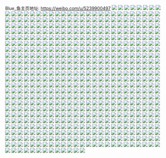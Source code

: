 Blue_鱼主页地址: https://weibo.com/u/5239900497 
![](https://wx4.sinaimg.cn/mw2000/005IC5u9gy1h94mdtpikbj31lt37k4qr.jpg) 
![](https://wx4.sinaimg.cn/mw2000/005IC5u9gy1h94madls8xj31kw1kwhdt.jpg) 
![](https://wx4.sinaimg.cn/mw2000/005IC5u9gy1h94maftm1ej31fo1wwnpd.jpg) 
![](https://wx4.sinaimg.cn/mw2000/005IC5u9gy1h94maill5oj31kw23vx6q.jpg) 
![](https://wx4.sinaimg.cn/mw2000/005IC5u9gy1h94make0vjj31s02dchdu.jpg) 
![](https://wx4.sinaimg.cn/mw2000/005IC5u9gy1h92k6ypsjgj32c02c0hdt.jpg) 
![](https://wx4.sinaimg.cn/mw2000/005IC5u9gy1h92k6zzcwcj32c02c0hdt.jpg) 
![](https://wx4.sinaimg.cn/mw2000/005IC5u9gy1h92k6xm1kaj323x23xe82.jpg) 
![](https://wx4.sinaimg.cn/mw2000/005IC5u9gy1h92k7364o0j31zg2nau0z.jpg) 
![](https://wx4.sinaimg.cn/mw2000/005IC5u9gy1h8wuadlztaj30wi0jjgq3.jpg) 
![](https://wx4.sinaimg.cn/mw2000/005IC5u9gy1h8wuacmmx5j30wi1va47n.jpg) 
![](https://wx4.sinaimg.cn/mw2000/005IC5u9gy1h8wuc9jkd1j31sc1sce81.jpg) 
![](https://wx4.sinaimg.cn/mw2000/005IC5u9gy1h8og529btjj32dr36c4qt.jpg) 
![](https://wx4.sinaimg.cn/mw2000/005IC5u9gy1h8o3lfuyiwj32dr36cx6s.jpg) 
![](https://wx4.sinaimg.cn/mw2000/005IC5u9gy1h8o3lvnjegj32dr36c7wk.jpg) 
![](https://wx4.sinaimg.cn/mw2000/005IC5u9gy1h8o3mbnfn9j32dr36c4qt.jpg) 
![](https://wx4.sinaimg.cn/mw2000/005IC5u9gy1h8o3mkldoij32c0340npe.jpg) 
![](https://wx4.sinaimg.cn/mw2000/005IC5u9gy1h8o3aotyrrj326p1n0dln.jpg) 
![](https://wx4.sinaimg.cn/mw2000/005IC5u9gy1h8o3mp5st1j324d1lax6p.jpg) 
![](https://wx4.sinaimg.cn/mw2000/005IC5u9gy1h8o3n5uitfj32dr36cx6s.jpg) 
![](https://wx4.sinaimg.cn/mw2000/005IC5u9gy1h8o3nkroc7j32dr36ce85.jpg) 
![](https://wx4.sinaimg.cn/mw2000/005IC5u9gy1h8o3l1y08aj32dr36ce86.jpg) 
![](https://wx4.sinaimg.cn/mw2000/005IC5u9gy1h8ilajjwngj32c02c07wj.jpg) 
![](https://wx4.sinaimg.cn/mw2000/005IC5u9gy1h8ilanlnlaj32c0340hdw.jpg) 
![](https://wx4.sinaimg.cn/mw2000/005IC5u9gy1h8ilao5mo2j30wi0w77bg.jpg) 
![](https://wx4.sinaimg.cn/mw2000/005IC5u9gy1h865ebgyloj32c02c0qv5.jpg) 
![](https://wx4.sinaimg.cn/mw2000/005IC5u9gy1h865e7h72ij31fc1wjx6p.jpg) 
![](https://wx4.sinaimg.cn/mw2000/005IC5u9gy1h865eeaqxgj32c02c01kz.jpg) 
![](https://wx4.sinaimg.cn/mw2000/005IC5u9gy1h865emn1szj32c02c0qv7.jpg) 
![](https://wx4.sinaimg.cn/mw2000/005IC5u9gy1h83zttlg19j30zk1bfwjp.jpg) 
![](https://wx4.sinaimg.cn/mw2000/005IC5u9gy1h807dleus0j31kw2dcqu9.jpg) 
![](https://wx4.sinaimg.cn/mw2000/005IC5u9gy1h7z3m0alyij32c02c0hdu.jpg) 
![](https://wx4.sinaimg.cn/mw2000/005IC5u9gy1h7z3mir6fej31sc1sckjm.jpg) 
![](https://wx4.sinaimg.cn/mw2000/005IC5u9gy1h7z3mf69krj31sc1scnpe.jpg) 
![](https://wx4.sinaimg.cn/mw2000/005IC5u9gy1h7z3mbdqctj327p27pe84.jpg) 
![](https://wx4.sinaimg.cn/mw2000/005IC5u9gy1h7z3llh4itj32c02c0kjn.jpg) 
![](https://wx4.sinaimg.cn/mw2000/005IC5u9gy1h7z3mp9uuvj32c02c0x6p.jpg) 
![](https://wx4.sinaimg.cn/mw2000/005IC5u9gy1h7r40zh4utj31kw23v4qr.jpg) 
![](https://wx4.sinaimg.cn/mw2000/005IC5u9gy1h7r41b6md9j32c0340hdv.jpg) 
![](https://wx4.sinaimg.cn/mw2000/005IC5u9gy1h7r40u6fvxj31kw23v4qr.jpg) 
![](https://wx4.sinaimg.cn/mw2000/005IC5u9gy1h7r411s8m9j32c0340hdv.jpg) 
![](https://wx4.sinaimg.cn/mw2000/005IC5u9gy1h7r413fxzwj32c0340hdv.jpg) 
![](https://wx4.sinaimg.cn/mw2000/005IC5u9gy1h7r418aeyij32c0340b2b.jpg) 
![](https://wx4.sinaimg.cn/mw2000/005IC5u9gy1h7mki1a54vj31kw1kw7wh.jpg) 
![](https://wx4.sinaimg.cn/mw2000/005IC5u9gy1h7mki8w9fbj31e01e01di.jpg) 
![](https://wx4.sinaimg.cn/mw2000/005IC5u9gy1h7mki5zl7uj31kw1kw7wh.jpg) 
![](https://wx4.sinaimg.cn/mw2000/005IC5u9gy1h7l9s75qohj32o01s04qp.jpg) 
![](https://wx4.sinaimg.cn/mw2000/005IC5u9gy1h7l9s3l99nj31s02o0hdt.jpg) 
![](https://wx4.sinaimg.cn/mw2000/005IC5u9gy1h7l9s8jxanj316o1s07jk.jpg) 
![](https://wx4.sinaimg.cn/mw2000/005IC5u9gy1h7j04mfwgyj31qr1qr1ky.jpg) 
![](https://wx4.sinaimg.cn/mw2000/005IC5u9gy1h7f6ruph9yj335s23un1l.jpg) 
![](https://wx4.sinaimg.cn/mw2000/005IC5u9gy1h7f6rx97gcj324836c10l.jpg) 
![](https://wx4.sinaimg.cn/mw2000/005IC5u9gy1h7f6s0sffnj32q236ckjm.jpg) 
![](https://wx4.sinaimg.cn/mw2000/005IC5u9gy1h7egh2e74rj31kw1kwb29.jpg) 
![](https://wx4.sinaimg.cn/mw2000/005IC5u9gy1h78qfsacftj323u35se82.jpg) 
![](https://wx4.sinaimg.cn/mw2000/005IC5u9gy1h77cysvj33j32dr36ckjl.jpg) 
![](https://wx4.sinaimg.cn/mw2000/005IC5u9gy1h75x81003nj31kw1kwe81.jpg) 
![](https://wx4.sinaimg.cn/mw2000/005IC5u9gy1h755gcl1gij31gt36cb2a.jpg) 
![](https://wx4.sinaimg.cn/mw2000/005IC5u9gy1h74t88q96dj30vx0l60ux.jpg) 
![](https://wx4.sinaimg.cn/mw2000/005IC5u9gy1h74t43ngeuj31ux1ux4qr.jpg) 
![](https://wx4.sinaimg.cn/mw2000/005IC5u9gy1h72wkbq7rjj327a2xpgps.jpg) 
![](https://wx4.sinaimg.cn/mw2000/005IC5u9gy1h72wixj0f3j32c03407wi.jpg) 
![](https://wx4.sinaimg.cn/mw2000/005IC5u9gy1h72whe22z6j321v2qin0l.jpg) 
![](https://wx4.sinaimg.cn/mw2000/005IC5u9gy1h72wl39rbbj32dr36c4qr.jpg) 
![](https://wx4.sinaimg.cn/mw2000/005IC5u9gy1h72wjw4zgtj325g2vahdu.jpg) 
![](https://wx4.sinaimg.cn/mw2000/005IC5u9gy1h71sf9hqrij32t11vlb2a.jpg) 
![](https://wx4.sinaimg.cn/mw2000/005IC5u9gy1h71sfc8lj1j32t11vlb29.jpg) 
![](https://wx4.sinaimg.cn/mw2000/005IC5u9gy1h71sfish1oj31wx1a37wh.jpg) 
![](https://wx4.sinaimg.cn/mw2000/005IC5u9gy1h71sg8t5lhj32t11vlhdt.jpg) 
![](https://wx4.sinaimg.cn/mw2000/005IC5u9gy1h71sf1kc4uj31vl2szgtn.jpg) 
![](https://wx4.sinaimg.cn/mw2000/005IC5u9gy1h71sf2fxq4j32t11vl0v8.jpg) 
![](https://wx4.sinaimg.cn/mw2000/005IC5u9gy1h6xx5nlhwrj32c0340agj.jpg) 
![](https://wx4.sinaimg.cn/mw2000/005IC5u9gy1h6t25ndmw4j31kw2dcb29.jpg) 
![](https://wx4.sinaimg.cn/mw2000/005IC5u9gy1h6mmmaa06ij31gt36cb2a.jpg) 
![](https://wx4.sinaimg.cn/mw2000/005IC5u9gy1h6mmmuqgksj31gt36chdu.jpg) 
![](https://wx4.sinaimg.cn/mw2000/005IC5u9gy1h6mmni51tij32ts36catf.jpg) 
![](https://wx4.sinaimg.cn/mw2000/005IC5u9gy1h6ma88937bj323u35se84.jpg) 
![](https://wx4.sinaimg.cn/mw2000/005IC5u9gy1h6ma803rfnj335s23uqv7.jpg) 
![](https://wx4.sinaimg.cn/mw2000/005IC5u9gy1h6ma8w2m0pj337k4tcx6w.jpg) 
![](https://wx4.sinaimg.cn/mw2000/005IC5u9gy1h6ma7to5zej335s23uqv7.jpg) 
![](https://wx4.sinaimg.cn/mw2000/005IC5u9gy1h6ma8g02ohj323u35snpf.jpg) 
![](https://wx4.sinaimg.cn/mw2000/005IC5u9gy1h6ma8ck6u4j323u35sqlq.jpg) 
![](https://wx4.sinaimg.cn/mw2000/005IC5u9gy1h6ma8pcpnwj34tc37k4qx.jpg) 
![](https://wx4.sinaimg.cn/mw2000/005IC5u9gy1h6ma8jq6q9j324836ce84.jpg) 
![](https://wx4.sinaimg.cn/mw2000/005IC5u9gy1h6ma845lohj323u35sb2c.jpg) 
![](https://wx4.sinaimg.cn/mw2000/005IC5u9gy1h6m8g7b79qj3248248n6b.jpg) 
![](https://wx4.sinaimg.cn/mw2000/005IC5u9gy1h6k8z8u94bj30wi1y7421.jpg) 
![](https://wx4.sinaimg.cn/mw2000/005IC5u9gy1h6jszp8mf5j315o1qj1kx.jpg) 
![](https://wx4.sinaimg.cn/mw2000/005IC5u9gy1h6jszx9403j31kw2dcu0x.jpg) 
![](https://wx4.sinaimg.cn/mw2000/005IC5u9gy1h6jszv690jj31kw2dcqmx.jpg) 
![](https://wx4.sinaimg.cn/mw2000/005IC5u9gy1h6jt00j9gmj31fi259npd.jpg) 
![](https://wx4.sinaimg.cn/mw2000/005IC5u9gy1h6jt01rt3yj31sc1scnpd.jpg) 
![](https://wx4.sinaimg.cn/mw2000/005IC5u9gy1h6jse5yfavj30wh10mabv.jpg) 
![](https://wx4.sinaimg.cn/mw2000/005IC5u9gy1h6dgqjer80j30ts1ej4ck.jpg) 
![](https://wx4.sinaimg.cn/mw2000/005IC5u9gy1h6dgqlxkg9j30wi1aj15j.jpg) 
![](https://wx4.sinaimg.cn/mw2000/005IC5u9gy1h6b1jco029j30wi1ych0i.jpg) 
![](https://wx4.sinaimg.cn/mw2000/005IC5u9gy1h6b1dtcgabj32c02c0khv.jpg) 
![](https://wx4.sinaimg.cn/mw2000/005IC5u9gy1h6b1b3i00pj32c02c0x6q.jpg) 
![](https://wx4.sinaimg.cn/mw2000/005IC5u9gy1h6b1dkazluj31sc1schdt.jpg) 
![](https://wx4.sinaimg.cn/mw2000/005IC5u9gy1h6b1frmmcxj31sc1scqv5.jpg) 
![](https://wx4.sinaimg.cn/mw2000/005IC5u9gy1h6b1diw88lj31sc1sce81.jpg) 
![](https://wx4.sinaimg.cn/mw2000/005IC5u9gy1h63yrv4lr5j326v26v16u.jpg) 
![](https://wx4.sinaimg.cn/mw2000/005IC5u9gy1h63yrs89upj315o2p64qp.jpg) 
![](https://wx4.sinaimg.cn/mw2000/005IC5u9gy1h633zo7bnkj30wi1yce81.jpg) 
![](https://wx4.sinaimg.cn/mw2000/005IC5u9gy1h61y52gkjfj31kw1kw0x3.jpg) 
![](https://wx4.sinaimg.cn/mw2000/005IC5u9gy1h61y4qwluej315o2bc44o.jpg) 
![](https://wx4.sinaimg.cn/mw2000/005IC5u9gy1h61y50t8t3j32o02o07nf.jpg) 
![](https://wx4.sinaimg.cn/mw2000/005IC5u9gy1h61y4y9rc6j32dc1kwe82.jpg) 
![](https://wx4.sinaimg.cn/mw2000/005IC5u9gy1h61y4tv650j31kw2dcqv6.jpg) 
![](https://wx4.sinaimg.cn/mw2000/005IC5u9gy1h60ob4jb7yj316h1rq431.jpg) 
![](https://wx4.sinaimg.cn/mw2000/005IC5u9gy1h5ye5e2g5dj30wi1yc4cx.jpg) 
![](https://wx4.sinaimg.cn/mw2000/005IC5u9gy1h5ydyk3u01j30nf0nfjty.jpg) 
![](https://wx4.sinaimg.cn/mw2000/005IC5u9gy1h5xb6hj1hhj31sc2dsu0x.jpg) 
![](https://wx4.sinaimg.cn/mw2000/005IC5u9gy1h5xb6brbykj31sc2dsq9d.jpg) 
![](https://wx4.sinaimg.cn/mw2000/005IC5u9gy1h5xaynusedj320930d7wh.jpg) 
![](https://wx4.sinaimg.cn/mw2000/005IC5u9gy1h5xb166uevj322o340qv7.jpg) 
![](https://wx4.sinaimg.cn/mw2000/005IC5u9gy1h5uyvc6usaj336c3677h9.jpg) 
![](https://wx4.sinaimg.cn/mw2000/005IC5u9gy1h5uystzke5j30wi0qkahv.jpg) 
![](https://wx4.sinaimg.cn/mw2000/005IC5u9gy1h5tny0qzr0j30ml0mldp4.jpg) 
![](https://wx4.sinaimg.cn/mw2000/005IC5u9gy1h5mrw778tyj30wi1ycu0y.jpg) 
![](https://wx4.sinaimg.cn/mw2000/005IC5u9gy1h5mrw850aqj31hi1hiayd.jpg) 
![](https://wx4.sinaimg.cn/mw2000/005IC5u9gy1h5mrw93qbyj31s41s4tf1.jpg) 
![](https://wx4.sinaimg.cn/mw2000/005IC5u9gy1h5b94oshopj31q22arb2a.jpg) 
![](https://wx4.sinaimg.cn/mw2000/005IC5u9gy1h5b953cwpcj31sc2dsqv5.jpg) 
![](https://wx4.sinaimg.cn/mw2000/005IC5u9gy1h5b95g19onj31zg2nakjm.jpg) 
![](https://wx4.sinaimg.cn/mw2000/005IC5u9gy1h5b94u61mbj31rb2cf1ky.jpg) 
![](https://wx4.sinaimg.cn/mw2000/005IC5u9gy1h55342zhs2j31jo228kjm.jpg) 
![](https://wx4.sinaimg.cn/mw2000/005IC5u9gy1h55348mmc5j31k022oqv6.jpg) 
![](https://wx4.sinaimg.cn/mw2000/005IC5u9gy1h5534bbynkj31kc234e81.jpg) 
![](https://wx4.sinaimg.cn/mw2000/005IC5u9gy1h5534xfoxej31kw23ue81.jpg) 
![](https://wx4.sinaimg.cn/mw2000/005IC5u9gy1h5533ypkolj31571577n1.jpg) 
![](https://wx4.sinaimg.cn/mw2000/005IC5u9gy1h55351pxxyj32c02c01kx.jpg) 
![](https://wx4.sinaimg.cn/mw2000/005IC5u9gy1h5373oz61aj31kw2dd7wi.jpg) 
![](https://wx4.sinaimg.cn/mw2000/005IC5u9gy1h5373vptxej318z27z4qi.jpg) 
![](https://wx4.sinaimg.cn/mw2000/005IC5u9gy1h50vaslqoxj31lu0wigs8.jpg) 
![](https://wx4.sinaimg.cn/mw2000/005IC5u9gy1h50varpzwwj30xc1017cj.jpg) 
![](https://wx4.sinaimg.cn/mw2000/005IC5u9gy1h50vaoyju1j30uk1cwqek.jpg) 
![](https://wx4.sinaimg.cn/mw2000/005IC5u9gy1h50valve9fj30uk1cwqfs.jpg) 
![](https://wx4.sinaimg.cn/mw2000/005IC5u9gy1h50vagwv09j30uk1ng7j8.jpg) 
![](https://wx4.sinaimg.cn/mw2000/005IC5u9gy1h50vadxxvwj30uk17mk2d.jpg) 
![](https://wx4.sinaimg.cn/mw2000/005IC5u9gy1h4yc3ueoekj30wi0wix2g.jpg) 
![](https://wx4.sinaimg.cn/mw2000/005IC5u9gy1h4ycefxerpj32372371ky.jpg) 
![](https://wx4.sinaimg.cn/mw2000/005IC5u9gy1h4smyj5izgj30fi04yaaq.jpg) 
![](https://wx4.sinaimg.cn/mw2000/005IC5u9gy1h4rix2f3ooj323s2t1qv6.jpg) 
![](https://wx4.sinaimg.cn/mw2000/005IC5u9gy1h4pz4q7qvhj31sc1sc4qq.jpg) 
![](https://wx4.sinaimg.cn/mw2000/005IC5u9gy1h4pzbp843sj31sc1sc4qq.jpg) 
![](https://wx4.sinaimg.cn/mw2000/005IC5u9gy1h4pzbt4uzpj32c02c0u0y.jpg) 
![](https://wx4.sinaimg.cn/mw2000/005IC5u9gy1h4pzbmoua9j32c02c0hdu.jpg) 
![](https://wx4.sinaimg.cn/mw2000/005IC5u9gy1h4pzbxadz9j32c02c0kjm.jpg) 
![](https://wx4.sinaimg.cn/mw2000/005IC5u9gy1h4lhwlhc91j32ts1lahdu.jpg) 
![](https://wx4.sinaimg.cn/mw2000/005IC5u9gy1h4d727p1gfj322o3407wk.jpg) 
![](https://wx4.sinaimg.cn/mw2000/005IC5u9gy1h4d72a4mqtj325c2v4hdw.jpg) 
![](https://wx4.sinaimg.cn/mw2000/005IC5u9gy1h4d72bgdxkj322o340b2b.jpg) 
![](https://wx4.sinaimg.cn/mw2000/005IC5u9gy1h4d72rmif2j322o3401l0.jpg) 
![](https://wx4.sinaimg.cn/mw2000/005IC5u9gy1h4d72fxkanj324d2ttu10.jpg) 
![](https://wx4.sinaimg.cn/mw2000/005IC5u9gy1h4d72irs2dj31zj2zakjo.jpg) 
![](https://wx4.sinaimg.cn/mw2000/005IC5u9gy1h4d72dx0vuj31wy2vfb2b.jpg) 
![](https://wx4.sinaimg.cn/mw2000/005IC5u9gy1h4d72lg59lj322o340b2b.jpg) 
![](https://wx4.sinaimg.cn/mw2000/005IC5u9gy1h4d72ozaarj32c033zx6r.jpg) 
![](https://wx4.sinaimg.cn/mw2000/005IC5u9gy1h3uv5h4l67j31sc2dsx6p.jpg) 
![](https://wx4.sinaimg.cn/mw2000/005IC5u9gy1h3uv60m8t0j328q2zne81.jpg) 
![](https://wx4.sinaimg.cn/mw2000/005IC5u9gy1h3uv5u3ibwj327k2y3npd.jpg) 
![](https://wx4.sinaimg.cn/mw2000/005IC5u9gy1h3uv5wohp9j31sc2dse82.jpg) 
![](https://wx4.sinaimg.cn/mw2000/005IC5u9gy1h3ejzr4upsj31nq27m1kx.jpg) 
![](https://wx4.sinaimg.cn/mw2000/005IC5u9gy1h3ejznh79qj32c0340kjn.jpg) 
![](https://wx4.sinaimg.cn/mw2000/005IC5u9gy1h3ejzq0vafj328f2z94qr.jpg) 
![](https://wx4.sinaimg.cn/mw2000/005IC5u9gy1h3enyry9tkj33402c0hdu.jpg) 
![](https://wx4.sinaimg.cn/mw2000/005IC5u9gy1h3ejzi3nbpj32c03401ky.jpg) 
![](https://wx4.sinaimg.cn/mw2000/005IC5u9gy1h3ejzt0m7gj32c03404qq.jpg) 
![](https://wx4.sinaimg.cn/mw2000/005IC5u9gy1h3ejzjltwtj32232qs1ky.jpg) 
![](https://wx4.sinaimg.cn/mw2000/005IC5u9gy1h3ejzl11dsj30zk0zkq6m.jpg) 
![](https://wx4.sinaimg.cn/mw2000/005IC5u9gy1h3ejzkoqjnj32c02c0hdt.jpg) 
![](https://wx4.sinaimg.cn/mw2000/005IC5u9gy1h307isq173j31sg2dsb29.jpg) 
![](https://wx4.sinaimg.cn/mw2000/005IC5u9gy1h307jjlkomj32c03404qq.jpg) 
![](https://wx4.sinaimg.cn/mw2000/005IC5u9gy1h307ksg12lj325a2v2npe.jpg) 
![](https://wx4.sinaimg.cn/mw2000/005IC5u9gy1h307puv88tj32c0340kjl.jpg) 
![](https://wx4.sinaimg.cn/mw2000/005IC5u9gy1h307noz3g2j323f2sk1ky.jpg) 
![](https://wx4.sinaimg.cn/mw2000/005IC5u9gy1h307qmbut2j32c0340npd.jpg) 
![](https://wx4.sinaimg.cn/mw2000/005IC5u9gy1h307kz07tjj32c0340u0x.jpg) 
![](https://wx4.sinaimg.cn/mw2000/005IC5u9gy1h307ptb8cdj3277304qv6.jpg) 
![](https://wx4.sinaimg.cn/mw2000/005IC5u9gy1h307pplf64j32c0340qv6.jpg) 
![](https://wx4.sinaimg.cn/mw2000/005IC5u9gy1h2t71w0bn2j31wt2jqx6q.jpg) 
![](https://wx4.sinaimg.cn/mw2000/005IC5u9gy1h2t7622uhqj324l2u4npe.jpg) 
![](https://wx4.sinaimg.cn/mw2000/005IC5u9gy1h2t8wf4leoj31ge26lkjl.jpg) 
![](https://wx4.sinaimg.cn/mw2000/005IC5u9gy1h2t8wm0hnzj31l42donpd.jpg) 
![](https://wx4.sinaimg.cn/mw2000/005IC5u9gy1h2pmyml42sj32c0340x6s.jpg) 
![](https://wx4.sinaimg.cn/mw2000/005IC5u9gy1h2pmwzkbjwj31ym2m7kjl.jpg) 
![](https://wx4.sinaimg.cn/mw2000/005IC5u9gy1h2pmyefvswj32c0340u0y.jpg) 
![](https://wx4.sinaimg.cn/mw2000/005IC5u9gy1h2pmy23qb0j329b30f4qq.jpg) 
![](https://wx4.sinaimg.cn/mw2000/005IC5u9gy1h2pmxhjurxj328r2zokjl.jpg) 
![](https://wx4.sinaimg.cn/mw2000/005IC5u9gy1h2pmx7xqd4j320v2p7u0y.jpg) 
![](https://wx4.sinaimg.cn/mw2000/005IC5u9gy1h2pmypqfmmj327c2xsu0x.jpg) 
![](https://wx4.sinaimg.cn/mw2000/005IC5u9gy1h2pmy72ybrj32c0340b2a.jpg) 
![](https://wx4.sinaimg.cn/mw2000/005IC5u9gy1h2pmxv8si3j32c0340e82.jpg) 
![](https://wx4.sinaimg.cn/mw2000/005IC5u9gy1h2pmxnw2ruj324r2uc4qr.jpg) 
![](https://wx4.sinaimg.cn/mw2000/005IC5u9gy1h2pmxstx6uj32c0340x6p.jpg) 
![](https://wx4.sinaimg.cn/mw2000/005IC5u9gy1h2pmxx71maj32c0340hdt.jpg) 
![](https://wx4.sinaimg.cn/mw2000/005IC5u9gy1h2pmxyupf3j32c0340x6p.jpg) 
![](https://wx4.sinaimg.cn/mw2000/005IC5u9gy1h2pmxpik15j32c0340npd.jpg) 
![](https://wx4.sinaimg.cn/mw2000/005IC5u9gy1h2pmxqxfcqj32c0340b29.jpg) 
![](https://wx4.sinaimg.cn/mw2000/005IC5u9gy1h2pmxixie7j31vi2i1x6p.jpg) 
![](https://wx4.sinaimg.cn/mw2000/005IC5u9gy1h2olc028tij323n2sv4qq.jpg) 
![](https://wx4.sinaimg.cn/mw2000/005IC5u9gy1h2olce4urhj32c0340qv8.jpg) 
![](https://wx4.sinaimg.cn/mw2000/005IC5u9gy1h2olci3rygj32c0340x6q.jpg) 
![](https://wx4.sinaimg.cn/mw2000/005IC5u9gy1h2olcn50fcj326g2wmb2b.jpg) 
![](https://wx4.sinaimg.cn/mw2000/005IC5u9gy1h2olcq1zz5j31sg2dsx6p.jpg) 
![](https://wx4.sinaimg.cn/mw2000/005IC5u9gy1h2olcsex7lj32c03407wi.jpg) 
![](https://wx4.sinaimg.cn/mw2000/005IC5u9gy1h2olcvaoa9j32c03401kz.jpg) 
![](https://wx4.sinaimg.cn/mw2000/005IC5u9gy1h2olcxxihmj326w2x7u0y.jpg) 
![](https://wx4.sinaimg.cn/mw2000/005IC5u9gy1h2i9kbybiuj32dc35shdu.jpg) 
![](https://wx4.sinaimg.cn/mw2000/005IC5u9gy1h2i9jqonh2j32c03407wi.jpg) 
![](https://wx4.sinaimg.cn/mw2000/005IC5u9gy1h2i9k7er5rj335s2dc7wj.jpg) 
![](https://wx4.sinaimg.cn/mw2000/005IC5u9gy1h2i9jw6pgyj32dc35sb2b.jpg) 
![](https://wx4.sinaimg.cn/mw2000/005IC5u9gy1h2i9k2jk5lj32c0340hdu.jpg) 
![](https://wx4.sinaimg.cn/mw2000/005IC5u9gy1h2i9kesvvej32c03401ky.jpg) 
![](https://wx4.sinaimg.cn/mw2000/005IC5u9gy1h26oaehrj5j32jl3tdx6t.jpg) 
![](https://wx4.sinaimg.cn/mw2000/005IC5u9gy1h26oaic4nsj32kw3vchdy.jpg) 
![](https://wx4.sinaimg.cn/mw2000/005IC5u9gy1h26oa9uy67j33vc2kwe86.jpg) 
![](https://wx4.sinaimg.cn/mw2000/005IC5u9gy1h1ztcvdpg9j31sg2dskjl.jpg) 
![](https://wx4.sinaimg.cn/mw2000/005IC5u9gy1h1ztd38z28j32ag31w1ky.jpg) 
![](https://wx4.sinaimg.cn/mw2000/005IC5u9gy1h1ztczqo4qj335s2dchdw.jpg) 
![](https://wx4.sinaimg.cn/mw2000/005IC5u9gy1h1ztcdmorlj32c0340hdu.jpg) 
![](https://wx4.sinaimg.cn/mw2000/005IC5u9gy1h1ztcgdyeij32a231f7wi.jpg) 
![](https://wx4.sinaimg.cn/mw2000/005IC5u9gy1h1ztcj6lvgj329m30u7wj.jpg) 
![](https://wx4.sinaimg.cn/mw2000/005IC5u9gy1h1ztclwkwkj32c0340u0z.jpg) 
![](https://wx4.sinaimg.cn/mw2000/005IC5u9gy1h1ztcwpq0ej32c03404qq.jpg) 
![](https://wx4.sinaimg.cn/mw2000/005IC5u9gy1h1ztcolj3gj32c0340u0y.jpg) 
![](https://wx4.sinaimg.cn/mw2000/005IC5u9gy1h1ztcqmprgj327k2y3qv6.jpg) 
![](https://wx4.sinaimg.cn/mw2000/005IC5u9gy1h1zte1khbrj32c0340x6p.jpg) 
![](https://wx4.sinaimg.cn/mw2000/005IC5u9gy1h1zte2rt9uj32c0340qv5.jpg) 
![](https://wx4.sinaimg.cn/mw2000/005IC5u9gy1h1uesjmdwfj30zk1be0wt.jpg) 
![](https://wx4.sinaimg.cn/mw2000/005IC5u9gy1h1uesoovzzj31qw2bphdt.jpg) 
![](https://wx4.sinaimg.cn/mw2000/005IC5u9gy1h1t3mwigyfj31sg2dse81.jpg) 
![](https://wx4.sinaimg.cn/mw2000/005IC5u9gy1h1t3n2q274j32c0340hdv.jpg) 
![](https://wx4.sinaimg.cn/mw2000/005IC5u9gy1h1t444qf7oj32c03407wj.jpg) 
![](https://wx4.sinaimg.cn/mw2000/005IC5u9gy1h1t3nb37eoj32913017wi.jpg) 
![](https://wx4.sinaimg.cn/mw2000/005IC5u9gy1h1t3mz3f39j32c0340kjm.jpg) 
![](https://wx4.sinaimg.cn/mw2000/005IC5u9gy1h1tugjstojj335s2dcx6q.jpg) 
![](https://wx4.sinaimg.cn/mw2000/005IC5u9gy1h1t3n4b2fnj32c02c0x6p.jpg) 
![](https://wx4.sinaimg.cn/mw2000/005IC5u9gy1h1tugpmuppj30sg1n91kx.jpg) 
![](https://wx4.sinaimg.cn/mw2000/005IC5u9gy1h1t3n645cnj327c2xse82.jpg) 
![](https://wx4.sinaimg.cn/mw2000/005IC5u9gy1h1t3n7kw4cj32c02c0x6p.jpg) 
![](https://wx4.sinaimg.cn/mw2000/005IC5u9gy1h1spm4gueaj32c03401ky.jpg) 
![](https://wx4.sinaimg.cn/mw2000/005IC5u9gy1h1spmzkotyj32c0340qv7.jpg) 
![](https://wx4.sinaimg.cn/mw2000/005IC5u9gy1h1t449kr2qj324w2uju0y.jpg) 
![](https://wx4.sinaimg.cn/mw2000/005IC5u9gy1h1tuh96linj326b2wfnpe.jpg) 
![](https://wx4.sinaimg.cn/mw2000/005IC5u9gy1h1of3xv58kj30u00uamz5.jpg) 
![](https://wx4.sinaimg.cn/mw2000/005IC5u9gy1h1of3y73pqj30u00tydhw.jpg) 
![](https://wx4.sinaimg.cn/mw2000/005IC5u9gy1h1of3yr1t4j30u00ttwgt.jpg) 
![](https://wx4.sinaimg.cn/mw2000/005IC5u9gy1h1of3z3wc2j30u00tq76k.jpg) 
![](https://wx4.sinaimg.cn/mw2000/005IC5u9gy1h1of3zekrzj30u00ttdhz.jpg) 
![](https://wx4.sinaimg.cn/mw2000/005IC5u9gy1h1of3zr97zj30u00tt40n.jpg) 
![](https://wx4.sinaimg.cn/mw2000/005IC5u9gy1h1of40e2v2j30u00ttjtj.jpg) 
![](https://wx4.sinaimg.cn/mw2000/005IC5u9gy1h1of40uq2cj30u00u1dhg.jpg) 
![](https://wx4.sinaimg.cn/mw2000/005IC5u9gy1h1of4173k4j30u00twjtk.jpg) 
![](https://wx4.sinaimg.cn/mw2000/005IC5u9gy1h1of41myb7j30u00tk0uz.jpg) 
![](https://wx4.sinaimg.cn/mw2000/005IC5u9gy1h1of421gqgj30u00u4ace.jpg) 
![](https://wx4.sinaimg.cn/mw2000/005IC5u9gy1h1of42g4n4j30u00tn0um.jpg) 
![](https://wx4.sinaimg.cn/mw2000/005IC5u9gy1h1of42xmp4j30u00twq58.jpg) 
![](https://wx4.sinaimg.cn/mw2000/005IC5u9gy1h1of43aurmj30u00tttau.jpg) 
![](https://wx4.sinaimg.cn/mw2000/005IC5u9gy1h1of43q297j30u00ttmzf.jpg) 
![](https://wx4.sinaimg.cn/mw2000/005IC5u9gy1h1of447sfrj30u00tqabk.jpg) 
![](https://wx4.sinaimg.cn/mw2000/005IC5u9gy1h1of44nfqkj30u00ttwfz.jpg) 
![](https://wx4.sinaimg.cn/mw2000/005IC5u9gy1h1of454horj30u00tkdhp.jpg) 
![](https://wx4.sinaimg.cn/mw2000/005IC5u9gy1h1ibhmupb2j30qo0j8q47.jpg) 
![](https://wx4.sinaimg.cn/mw2000/005IC5u9gy1h1ibioyvx3j30qo0qoact.jpg) 
![](https://wx4.sinaimg.cn/mw2000/005IC5u9gy1h19lggb14qj328f2z9hdu.jpg) 
![](https://wx4.sinaimg.cn/mw2000/005IC5u9gy1h19lgioqgzj32c02c0x6p.jpg) 
![](https://wx4.sinaimg.cn/mw2000/005IC5u9gy1h19lgjrb8hj3267267hdt.jpg) 
![](https://wx4.sinaimg.cn/mw2000/005IC5u9gy1h19lgmhgnmj32c0340b2b.jpg) 
![](https://wx4.sinaimg.cn/mw2000/005IC5u9gy1h19lgnxsuzj329z31cu0x.jpg) 
![](https://wx4.sinaimg.cn/mw2000/005IC5u9gy1h19lgus2rej32dc35su10.jpg) 
![](https://wx4.sinaimg.cn/mw2000/005IC5u9gy1h19lg1u9s6j31sg1sgb29.jpg) 
![](https://wx4.sinaimg.cn/mw2000/005IC5u9gy1h19lgw55yhj32c0340u0x.jpg) 
![](https://wx4.sinaimg.cn/mw2000/005IC5u9gy1h19lgxc6d4j31ev1evx0w.jpg) 
![](https://wx4.sinaimg.cn/mw2000/005IC5u9gy1h14l4pahi9j335s2dc1l0.jpg) 
![](https://wx4.sinaimg.cn/mw2000/005IC5u9gy1h14l4vkcw8j335s2dcu0z.jpg) 
![](https://wx4.sinaimg.cn/mw2000/005IC5u9gy1h14l51w64yj335s2dc4qs.jpg) 
![](https://wx4.sinaimg.cn/mw2000/005IC5u9gy1h14l5pgp03j31kw2dcqv5.jpg) 
![](https://wx4.sinaimg.cn/mw2000/005IC5u9gy1h14l5sroeaj31kw2dc1ky.jpg) 
![](https://wx4.sinaimg.cn/mw2000/005IC5u9gy1h14l55l18ij31h427phdu.jpg) 
![](https://wx4.sinaimg.cn/mw2000/005IC5u9gy1h14l59eey7j31kw2dce82.jpg) 
![](https://wx4.sinaimg.cn/mw2000/005IC5u9gy1h14l5d9o3lj31kw2dce82.jpg) 
![](https://wx4.sinaimg.cn/mw2000/005IC5u9gy1h14l5ew5p3j31hs28o7wi.jpg) 
![](https://wx4.sinaimg.cn/mw2000/005IC5u9gy1h14l5iupy5j31kw2dchdu.jpg) 
![](https://wx4.sinaimg.cn/mw2000/005IC5u9gy1h14l5mnygcj31kw2dcb2a.jpg) 
![](https://wx4.sinaimg.cn/mw2000/005IC5u9gy1h0xuizqhhbj30zk0qqwow.jpg) 
![](https://wx4.sinaimg.cn/mw2000/005IC5u9gy1h0xuje7wpdj30uk4at1ky.jpg) 
![](https://wx4.sinaimg.cn/mw2000/005IC5u9gy1h0xujaco38j328y2zxqv5.jpg) 
![](https://wx4.sinaimg.cn/mw2000/005IC5u9gy1h0xuj3j59dj323n35r7wi.jpg) 
![](https://wx4.sinaimg.cn/mw2000/005IC5u9gy1h0xujn8zioj32c03401ky.jpg) 
![](https://wx4.sinaimg.cn/mw2000/005IC5u9gy1h0xuj5ild1j31ty2fzb2a.jpg) 
![](https://wx4.sinaimg.cn/mw2000/005IC5u9gy1h0xuji3yscj31z52mvnpd.jpg) 
![](https://wx4.sinaimg.cn/mw2000/005IC5u9gy1h0xujkh7ghj320k2orqv5.jpg) 
![](https://wx4.sinaimg.cn/mw2000/005IC5u9gy1h0xujgj6cjj327j2y3b2a.jpg) 
![](https://wx4.sinaimg.cn/mw2000/005IC5u9gy1h0xuj8fkdrj323r2t0b2a.jpg) 
![](https://wx4.sinaimg.cn/mw2000/005IC5u9gy1h0xujllx15j322d22dkjl.jpg) 
![](https://wx4.sinaimg.cn/mw2000/005IC5u9gy1h0xuj1m1dlj329d30hnpe.jpg) 
![](https://wx4.sinaimg.cn/mw2000/005IC5u9gy1h0xujccq7lj32892894qq.jpg) 
![](https://wx4.sinaimg.cn/mw2000/005IC5u9gy1h0xujq2olqj32c0340x6r.jpg) 
![](https://wx4.sinaimg.cn/mw2000/005IC5u9gy1h0qpm6cb88j31zu2nskjm.jpg) 
![](https://wx4.sinaimg.cn/mw2000/005IC5u9gy1h0qpid0wpwj324y2um1kz.jpg) 
![](https://wx4.sinaimg.cn/mw2000/005IC5u9gy1h0qpm2fwizj32752xix6q.jpg) 
![](https://wx4.sinaimg.cn/mw2000/005IC5u9gy1h0qpihzfh3j321q2qchdv.jpg) 
![](https://wx4.sinaimg.cn/mw2000/005IC5u9gy1h0qpi73d0bj32ds1sgu0x.jpg) 
![](https://wx4.sinaimg.cn/mw2000/005IC5u9gy1h0qpj70cbej32c02c0hdu.jpg) 
![](https://wx4.sinaimg.cn/mw2000/005IC5u9gy1h0qpiow4krj32c02c0e82.jpg) 
![](https://wx4.sinaimg.cn/mw2000/005IC5u9gy1h0qpin7e24j32c02c0npe.jpg) 
![](https://wx4.sinaimg.cn/mw2000/005IC5u9gy1h0qpik4hjnj32c02c0u0x.jpg) 
![](https://wx4.sinaimg.cn/mw2000/005IC5u9gy1h0qpi8cgtrj32c0340qv5.jpg) 
![](https://wx4.sinaimg.cn/mw2000/005IC5u9gy1h0qpilc7itj32c0340e81.jpg) 
![](https://wx4.sinaimg.cn/mw2000/005IC5u9gy1h0qpipvkjtj32c03407wh.jpg) 
![](https://wx4.sinaimg.cn/mw2000/005IC5u9gy1h0qpivoqscj335s2dc7wi.jpg) 
![](https://wx4.sinaimg.cn/mw2000/005IC5u9gy1h0qpiys6a4j335s2dcx6p.jpg) 
![](https://wx4.sinaimg.cn/mw2000/005IC5u9gy1h0qpja1ystj329p29pqv5.jpg) 
![](https://wx4.sinaimg.cn/mw2000/005IC5u9gy1h0qpj36cduj32c0340u0y.jpg) 
![](https://wx4.sinaimg.cn/mw2000/005IC5u9gy1h0qpj0ivfuj32c02c04qq.jpg) 
![](https://wx4.sinaimg.cn/mw2000/005IC5u9gy1h0iplb4c0yj329o30wb2b.jpg) 
![](https://wx4.sinaimg.cn/mw2000/005IC5u9gy1h0ipl7l1pcj32c0340kjm.jpg) 
![](https://wx4.sinaimg.cn/mw2000/005IC5u9gy1h0ipl4b40bj32c0340qv6.jpg) 
![](https://wx4.sinaimg.cn/mw2000/005IC5u9gy1h0ipldd3l8j329f29fx6p.jpg) 
![](https://wx4.sinaimg.cn/mw2000/005IC5u9gy1gzm79ofjsrj32db3jzkjo.jpg) 
![](https://wx4.sinaimg.cn/mw2000/005IC5u9gy1gzm79tld6fj32db3jz4qt.jpg) 
![](https://wx4.sinaimg.cn/mw2000/005IC5u9gy1gzm79y5b47j32db3jzx6r.jpg) 
![](https://wx4.sinaimg.cn/mw2000/005IC5u9gy1gzm7a1n2j4j322c33ke82.jpg) 
![](https://wx4.sinaimg.cn/mw2000/005IC5u9gy1gzk74kv1vlj32c03401kz.jpg) 
![](https://wx4.sinaimg.cn/mw2000/005IC5u9gy1gzk74ojliij32c0340u0z.jpg) 
![](https://wx4.sinaimg.cn/mw2000/005IC5u9gy1gzk74u2qmvj32c03407wk.jpg) 
![](https://wx4.sinaimg.cn/mw2000/005IC5u9gy1gzk74ghpjfj31sg2dsb29.jpg) 
![](https://wx4.sinaimg.cn/mw2000/005IC5u9gy1gzk74q76txj32c02c0kjl.jpg) 
![](https://wx4.sinaimg.cn/mw2000/005IC5u9gy1gzk755k1afj335s2dcx6q.jpg) 
![](https://wx4.sinaimg.cn/mw2000/005IC5u9gy1gzdi7ufr84j32dc3jzqv7.jpg) 
![](https://wx4.sinaimg.cn/mw2000/005IC5u9gy1gzdi7qyam0j32db3jz1kz.jpg) 
![](https://wx4.sinaimg.cn/mw2000/005IC5u9gy1gzdi7xkf9fj32dc3jzb2b.jpg) 
![](https://wx4.sinaimg.cn/mw2000/005IC5u9gy1gzdi80t318j32dd3jzb2b.jpg) 
![](https://wx4.sinaimg.cn/mw2000/005IC5u9gy1gz7cgw6kqnj32c0340u0y.jpg) 
![](https://wx4.sinaimg.cn/mw2000/005IC5u9gy1gz7cgxyaqhj32c03401kz.jpg) 
![](https://wx4.sinaimg.cn/mw2000/005IC5u9gy1gz7ch0w1pcj32c03401ky.jpg) 
![](https://wx4.sinaimg.cn/mw2000/005IC5u9gy1gz7cghqwy8j32742xgx6q.jpg) 
![](https://wx4.sinaimg.cn/mw2000/005IC5u9gy1gz7cgp70rnj32c0340x6q.jpg) 
![](https://wx4.sinaimg.cn/mw2000/005IC5u9gy1gz7chvxsr7j32c02c0u0y.jpg) 
![](https://wx4.sinaimg.cn/mw2000/005IC5u9gy1gz7cgg8jadj326x26xb2a.jpg) 
![](https://wx4.sinaimg.cn/mw2000/005IC5u9gy1gz7cgkxo46j32c02c0x6p.jpg) 
![](https://wx4.sinaimg.cn/mw2000/005IC5u9gy1gz7cge65odj32c0340u0y.jpg) 
![](https://wx4.sinaimg.cn/mw2000/005IC5u9gy1gz7cgn7a8qj32c03401kz.jpg) 
![](https://wx4.sinaimg.cn/mw2000/005IC5u9gy1gz7cgjb5fbj31u81u8qv5.jpg) 
![](https://wx4.sinaimg.cn/mw2000/005IC5u9gy1gz7cgqvra0j33402c0b2c.jpg) 
![](https://wx4.sinaimg.cn/mw2000/005IC5u9gy1gz7cgzau0kj33402c0u0x.jpg) 
![](https://wx4.sinaimg.cn/mw2000/005IC5u9gy1gz7ch6l51kj32a731me82.jpg) 
![](https://wx4.sinaimg.cn/mw2000/005IC5u9gy1gz7cke01jyj32c0340qv7.jpg) 
![](https://wx4.sinaimg.cn/mw2000/005IC5u9gy1gz7ch2u8sfj32bz2bz4qr.jpg) 
![](https://wx4.sinaimg.cn/mw2000/005IC5u9gy1gz7ch4k0w8j32652w64qs.jpg) 
![](https://wx4.sinaimg.cn/mw2000/005IC5u9gy1gz47r9atkpj31sc1sc1kx.jpg) 
![](https://wx4.sinaimg.cn/mw2000/005IC5u9gy1gz47rb2sm0j31sc1sc1kx.jpg) 
![](https://wx4.sinaimg.cn/mw2000/005IC5u9gy1gz47rd8bn6j31sc1sc7wh.jpg) 
![](https://wx4.sinaimg.cn/mw2000/005IC5u9gy1gz47ren499j31sc1scnon.jpg) 
![](https://wx4.sinaimg.cn/mw2000/005IC5u9gy1gyxcoi60h6j33402c0u0z.jpg) 
![](https://wx4.sinaimg.cn/mw2000/005IC5u9gy1gyxco8w5agj32ya27phdv.jpg) 
![](https://wx4.sinaimg.cn/mw2000/005IC5u9gy1gyxcp1jtgsj32dc35s4qr.jpg) 
![](https://wx4.sinaimg.cn/mw2000/005IC5u9gy1gyxcod6mdrj32c02c04qq.jpg) 
![](https://wx4.sinaimg.cn/mw2000/005IC5u9gy1gyxcoeujinj32c02c0kjl.jpg) 
![](https://wx4.sinaimg.cn/mw2000/005IC5u9gy1gyxct9heqfj32dc35s7wj.jpg) 
![](https://wx4.sinaimg.cn/mw2000/005IC5u9gy1gyxcoaeesuj31sc1scu0x.jpg) 
![](https://wx4.sinaimg.cn/mw2000/005IC5u9gy1gyxcofue4dj31sg1sg1kx.jpg) 
![](https://wx4.sinaimg.cn/mw2000/005IC5u9gy1gyxcp05bxfj335s2dcqv6.jpg) 
![](https://wx4.sinaimg.cn/mw2000/005IC5u9gy1gytoshw6kjj31sg2dse81.jpg) 
![](https://wx4.sinaimg.cn/mw2000/005IC5u9gy1gytosglauej31sg2dsu0x.jpg) 
![](https://wx4.sinaimg.cn/mw2000/005IC5u9gy1gytota21eij3266266hdu.jpg) 
![](https://wx4.sinaimg.cn/mw2000/005IC5u9gy1gytote9mngj31sg2ds4qp.jpg) 
![](https://wx4.sinaimg.cn/mw2000/005IC5u9gy1gytosjmjjpj31pk29y4qp.jpg) 
![](https://wx4.sinaimg.cn/mw2000/005IC5u9gy1gytotce50bj32c02c01kz.jpg) 
![](https://wx4.sinaimg.cn/mw2000/005IC5u9gy1gyrozgymi7j30pe07oabg.jpg) 
![](https://wx4.sinaimg.cn/mw2000/005IC5u9gy1gylfj0jr80j31k0340npe.jpg) 
![](https://wx4.sinaimg.cn/mw2000/005IC5u9gy1gylfm9b7xnj30rz33ye81.jpg) 
![](https://wx4.sinaimg.cn/mw2000/005IC5u9gy1gylfgb0chjj32c0340kjm.jpg) 
![](https://wx4.sinaimg.cn/mw2000/005IC5u9gy1gylfg6go66j315z33z4qq.jpg) 
![](https://wx4.sinaimg.cn/mw2000/005IC5u9gy1gylfg8k00ij315z33ze82.jpg) 
![](https://wx4.sinaimg.cn/mw2000/005IC5u9gy1gylfgdp5cuj31sg2ds7wh.jpg) 
![](https://wx4.sinaimg.cn/mw2000/005IC5u9gy1gylfgnew3zj32c03401kz.jpg) 
![](https://wx4.sinaimg.cn/mw2000/005IC5u9gy1gylfjxk661j31sg2dsu0x.jpg) 
![](https://wx4.sinaimg.cn/mw2000/005IC5u9gy1gylfktewu9j32od1s8x6p.jpg) 
![](https://wx4.sinaimg.cn/mw2000/005IC5u9gy1gylfkaiyx5j32c0340qv7.jpg) 
![](https://wx4.sinaimg.cn/mw2000/005IC5u9gy1gylfgc0hn1j31sg1sg4qp.jpg) 
![](https://wx4.sinaimg.cn/mw2000/005IC5u9gy1gyhtdzh88pj32yn3jzx6t.jpg) 
![](https://wx4.sinaimg.cn/mw2000/005IC5u9gy1gyb1vns5lwj320830chdu.jpg) 
![](https://wx4.sinaimg.cn/mw2000/005IC5u9gy1gyb1vqzzu3j33344mob2d.jpg) 
![](https://wx4.sinaimg.cn/mw2000/005IC5u9gy1gyb1vu6rl8j32qc43jx6s.jpg) 
![](https://wx4.sinaimg.cn/mw2000/005IC5u9gy1gyb1vxcq1cj32v24al1l1.jpg) 
![](https://wx4.sinaimg.cn/mw2000/005IC5u9gy1gyb1w031odj33344mohdw.jpg) 
![](https://wx4.sinaimg.cn/mw2000/005IC5u9gy1gyb1w29mxej320830cqv6.jpg) 
![](https://wx4.sinaimg.cn/mw2000/005IC5u9gy1gy5m4rgi38j33s051cx6s.jpg) 
![](https://wx4.sinaimg.cn/mw2000/005IC5u9gy1gy5m4me0xwj33s051c7wl.jpg) 
![](https://wx4.sinaimg.cn/mw2000/005IC5u9gy1gy5m4p2v10j33s051c7wl.jpg) 
![](https://wx4.sinaimg.cn/mw2000/005IC5u9gy1gy5m4xjtmxj32c0340hdv.jpg) 
![](https://wx4.sinaimg.cn/mw2000/005IC5u9gy1gy5m4zo9mmj32c0340qv6.jpg) 
![](https://wx4.sinaimg.cn/mw2000/005IC5u9gy1gy5m7rpjopj32dc35s4qr.jpg) 
![](https://wx4.sinaimg.cn/mw2000/005IC5u9gy1gy5m6krnarj32802yoe82.jpg) 
![](https://wx4.sinaimg.cn/mw2000/005IC5u9gy1gy5m735wdxj32dc35sx6q.jpg) 
![](https://wx4.sinaimg.cn/mw2000/005IC5u9gy1gy5m4v1ciqj32c0340qv6.jpg) 
![](https://wx4.sinaimg.cn/mw2000/005IC5u9gy1gy53mytle5j32c03404qq.jpg) 
![](https://wx4.sinaimg.cn/mw2000/005IC5u9gy1gy53n3jdlpj32852yuqv5.jpg) 
![](https://wx4.sinaimg.cn/mw2000/005IC5u9gy1gy53nialrej31c0341hdt.jpg) 
![](https://wx4.sinaimg.cn/mw2000/005IC5u9gy1gy247tywy4j33402c01l0.jpg) 
![](https://wx4.sinaimg.cn/mw2000/005IC5u9gy1gy247vjjsoj32dc35sx6p.jpg) 
![](https://wx4.sinaimg.cn/mw2000/005IC5u9gy1gy247odgzuj32c0340b2b.jpg) 
![](https://wx4.sinaimg.cn/mw2000/005IC5u9gy1gy2484kpz8j351c3s01l0.jpg) 
![](https://wx4.sinaimg.cn/mw2000/005IC5u9gy1gy2474fszcj33k02o07wi.jpg) 
![](https://wx4.sinaimg.cn/mw2000/005IC5u9gy1gy247jjep3j33k02o0x6p.jpg) 
![](https://wx4.sinaimg.cn/mw2000/005IC5u9gy1gy2477n7foj32in1oghdt.jpg) 
![](https://wx4.sinaimg.cn/mw2000/005IC5u9gy1gy247f9cqgj322f2r7e82.jpg) 
![](https://wx4.sinaimg.cn/mw2000/005IC5u9gy1gy2481tb9uj32dc35s1kz.jpg) 
![](https://wx4.sinaimg.cn/mw2000/005IC5u9gy1gy247a6pcrj315z33zb29.jpg) 
![](https://wx4.sinaimg.cn/mw2000/005IC5u9gy1gxy1yavdi9j33402c0u0z.jpg) 
![](https://wx4.sinaimg.cn/mw2000/005IC5u9gy1gxy1xvxof8j32ty24gu0z.jpg) 
![](https://wx4.sinaimg.cn/mw2000/005IC5u9gy1gxy1ycnodnj31om1omnpd.jpg) 
![](https://wx4.sinaimg.cn/mw2000/005IC5u9gy1gxy1xner8sj327k2y3u0x.jpg) 
![](https://wx4.sinaimg.cn/mw2000/005IC5u9gy1gxy1yenqhpj32c02c0b2a.jpg) 
![](https://wx4.sinaimg.cn/mw2000/005IC5u9gy1gxy1xxv3duj32c0340qv5.jpg) 
![](https://wx4.sinaimg.cn/mw2000/005IC5u9gy1gxy1y0epjrj31sc2ds1kz.jpg) 
![](https://wx4.sinaimg.cn/mw2000/005IC5u9gy1gxy1ykum1nj32c03407wi.jpg) 
![](https://wx4.sinaimg.cn/mw2000/005IC5u9gy1gxy1xrp7hhj33402c0hdv.jpg) 
![](https://wx4.sinaimg.cn/mw2000/005IC5u9gy1gxy1y3akztj33402c0hdu.jpg) 
![](https://wx4.sinaimg.cn/mw2000/005IC5u9gy1gxy1y79n5tj32c02c0hdu.jpg) 
![](https://wx4.sinaimg.cn/mw2000/005IC5u9gy1gxy1y4t8iej335s2dc1kx.jpg) 
![](https://wx4.sinaimg.cn/mw2000/005IC5u9gy1gxy1ygzkj7j31is31kb2a.jpg) 
![](https://wx4.sinaimg.cn/mw2000/005IC5u9gy1gxy1yj2gsrj30uk3yn4qq.jpg) 
![](https://wx4.sinaimg.cn/mw2000/005IC5u9gy1gxsb7j8ljrj32dc35sqv6.jpg) 
![](https://wx4.sinaimg.cn/mw2000/005IC5u9gy1gxsb1rksglj32cw357qv6.jpg) 
![](https://wx4.sinaimg.cn/mw2000/005IC5u9gy1gxsb5qgshij32dc35s4qq.jpg) 
![](https://wx4.sinaimg.cn/mw2000/005IC5u9gy1gxsb1od7uwj335r23uqv5.jpg) 
![](https://wx4.sinaimg.cn/mw2000/005IC5u9gy1gxsb5k9efrj32gd23uqv5.jpg) 
![](https://wx4.sinaimg.cn/mw2000/005IC5u9gy1gxsb9da9gbj335s2dbb2a.jpg) 
![](https://wx4.sinaimg.cn/mw2000/005IC5u9gy1gxsb5lm6n9j32dc35sb2a.jpg) 
![](https://wx4.sinaimg.cn/mw2000/005IC5u9gy1gxsb9i7vmkj32dc35s1l1.jpg) 
![](https://wx4.sinaimg.cn/mw2000/005IC5u9gy1gxlafpo9ooj32c2342kjm.jpg) 
![](https://wx4.sinaimg.cn/mw2000/005IC5u9gy1gxlafr1u0qj32c1341qv6.jpg) 
![](https://wx4.sinaimg.cn/mw2000/005IC5u9gy1gxlafsvxmij32dc35snpe.jpg) 
![](https://wx4.sinaimg.cn/mw2000/005IC5u9gy1gxla3bvhfuj32c03404qq.jpg) 
![](https://wx4.sinaimg.cn/mw2000/005IC5u9gy1gxla1ukfw4j32c03407wj.jpg) 
![](https://wx4.sinaimg.cn/mw2000/005IC5u9gy1gxla1vp0u6j32c12c11ky.jpg) 
![](https://wx4.sinaimg.cn/mw2000/005IC5u9gy1gxl9zmjy50j32ag31xkjl.jpg) 
![](https://wx4.sinaimg.cn/mw2000/005IC5u9gy1gxl9zp6qcbj32dc35snpf.jpg) 
![](https://wx4.sinaimg.cn/mw2000/005IC5u9gy1gxl9zqb7ugj32o03k0x6q.jpg) 
![](https://wx4.sinaimg.cn/mw2000/005IC5u9gy1gxfjj1246mj315e1kwqn7.jpg) 
![](https://wx4.sinaimg.cn/mw2000/005IC5u9gy1gxfjj077mcj32dc1kwe81.jpg) 
![](https://wx4.sinaimg.cn/mw2000/005IC5u9gy1gxfjit7hi1j31kw2dchdt.jpg) 
![](https://wx4.sinaimg.cn/mw2000/005IC5u9gy1gxfjiylllxj32c0340x6p.jpg) 
![](https://wx4.sinaimg.cn/mw2000/005IC5u9gy1gxfjiudn9tj32c033yu0x.jpg) 
![](https://wx4.sinaimg.cn/mw2000/005IC5u9gy1gxfjj418y1j32dc35s4qq.jpg) 
![](https://wx4.sinaimg.cn/mw2000/005IC5u9gy1gxfjirm8mwj32c03404qr.jpg) 
![](https://wx4.sinaimg.cn/mw2000/005IC5u9gy1gxfjiwf4n2j323a2scu0x.jpg) 
![](https://wx4.sinaimg.cn/mw2000/005IC5u9gy1gxfjj2m3ckj32dc35sqv6.jpg) 
![](https://wx4.sinaimg.cn/mw2000/005IC5u9gy1gxb1x5bo7rj31401o0b1c.jpg) 
![](https://wx4.sinaimg.cn/mw2000/005IC5u9gy1gxb1xp8ffuj32c03404qr.jpg) 
![](https://wx4.sinaimg.cn/mw2000/005IC5u9gy1gxb1xg7vzxj32bh3401kz.jpg) 
![](https://wx4.sinaimg.cn/mw2000/005IC5u9gy1gxb1xd5mkrj318y1901kx.jpg) 
![](https://wx4.sinaimg.cn/mw2000/005IC5u9gy1gxb1zm36urj32c03401kz.jpg) 
![](https://wx4.sinaimg.cn/mw2000/005IC5u9gy1gxb1xkzpjzj327k2y3hdx.jpg) 
![](https://wx4.sinaimg.cn/mw2000/005IC5u9gy1gxb1x8s7f6j32dc35skjm.jpg) 
![](https://wx4.sinaimg.cn/mw2000/005IC5u9gy1gxb1xcae5cj33402c0b2b.jpg) 
![](https://wx4.sinaimg.cn/mw2000/005IC5u9gy1gxb1x4hiykj33402c01kz.jpg) 
![](https://wx4.sinaimg.cn/mw2000/005IC5u9gy1gx80fma6egj33344moqvb.jpg) 
![](https://wx4.sinaimg.cn/mw2000/005IC5u9gy1gx80fu189kj33344mo7wo.jpg) 
![](https://wx4.sinaimg.cn/mw2000/005IC5u9gy1gx80g1e94aj33344moqva.jpg) 
![](https://wx4.sinaimg.cn/mw2000/005IC5u9gy1gx80g79bfej32yk4fuqv9.jpg) 
![](https://wx4.sinaimg.cn/mw2000/005IC5u9gy1gx80ge4bjzj34mo334npj.jpg) 
![](https://wx4.sinaimg.cn/mw2000/005IC5u9gy1gx80gk607uj32xn4eg7wm.jpg) 
![](https://wx4.sinaimg.cn/mw2000/005IC5u9gy1gx80grokjej330r4j41l4.jpg) 
![](https://wx4.sinaimg.cn/mw2000/005IC5u9gy1gx80gz7oc5j33344monpj.jpg) 
![](https://wx4.sinaimg.cn/mw2000/005IC5u9gy1gx80h650b2j34mo3347wn.jpg) 
![](https://wx4.sinaimg.cn/mw2000/005IC5u9gy1gx30auw8r0j31w01w0hdt.jpg) 
![](https://wx4.sinaimg.cn/mw2000/005IC5u9gy1gx30avsdeyj31w01w07wh.jpg) 
![](https://wx4.sinaimg.cn/mw2000/005IC5u9gy1gx30axbtj9j31w02ionpd.jpg) 
![](https://wx4.sinaimg.cn/mw2000/005IC5u9gy1gx2ysmmb2nj31w02io4qp.jpg) 
![](https://wx4.sinaimg.cn/mw2000/005IC5u9gy1gx2ysoxq3tj31w02io1ky.jpg) 
![](https://wx4.sinaimg.cn/mw2000/005IC5u9gy1gx2ysqdb8gj31w02iox6p.jpg) 
![](https://wx4.sinaimg.cn/mw2000/005IC5u9gy1gx2ysrdqdcj31w02ioqv5.jpg) 
![](https://wx4.sinaimg.cn/mw2000/005IC5u9gy1gx2ysnow3pj31w02ionpd.jpg) 
![](https://wx4.sinaimg.cn/mw2000/005IC5u9gy1gx2ytnce2ej30pd0xtwo8.jpg) 
![](https://wx4.sinaimg.cn/mw2000/005IC5u9gy1gx13qv0awwj323u35s4qr.jpg) 
![](https://wx4.sinaimg.cn/mw2000/005IC5u9gy1gwxdwsxex3j30zk1hc4qp.jpg) 
![](https://wx4.sinaimg.cn/mw2000/005IC5u9gy1gwxdwvbmbzj30zk1hc1kx.jpg) 
![](https://wx4.sinaimg.cn/mw2000/005IC5u9gy1gwxdxoefrrj30zk1hc1kx.jpg) 
![](https://wx4.sinaimg.cn/mw2000/005IC5u9gy1gwm3jpn8w2j31s035rh6h.jpg) 
![](https://wx4.sinaimg.cn/mw2000/005IC5u9gy1gwm3jsmw2bj335s2dc1kx.jpg) 
![](https://wx4.sinaimg.cn/mw2000/005IC5u9gy1gwm3jtu25yj31s035sx4c.jpg) 
![](https://wx4.sinaimg.cn/mw2000/005IC5u9gy1gwm3jri7bej32dc35sqv5.jpg) 
![](https://wx4.sinaimg.cn/mw2000/005IC5u9gy1gvzhi2a3f8j335s2dc4qp.jpg) 
![](https://wx4.sinaimg.cn/mw2000/005IC5u9gy1gvzhi4evxbj335s2dcb29.jpg) 
![](https://wx4.sinaimg.cn/mw2000/005IC5u9gy1gvzhi6l9f2j323u35snpd.jpg) 
![](https://wx4.sinaimg.cn/mw2000/005IC5u9gy1gvzhi8wg9oj323u35s1kx.jpg) 
![](https://wx4.sinaimg.cn/mw2000/005IC5u9gy1gvzhibnxwnj335r2db7wi.jpg) 
![](https://wx4.sinaimg.cn/mw2000/005IC5u9gy1gvzhie9119j335s2dcnpd.jpg) 
![](https://wx4.sinaimg.cn/mw2000/005IC5u9gy1gvzhiidmj0j335s2dcb29.jpg) 
![](https://wx4.sinaimg.cn/mw2000/005IC5u9gy1gvzhis3cptj335r2dce81.jpg) 
![](https://wx4.sinaimg.cn/mw2000/005IC5u9gy1gvzhinfjh3j33402c04qr.jpg) 
![](https://wx4.sinaimg.cn/mw2000/005IC5u9gy1gvxapxq381j322o340x6p.jpg) 
![](https://wx4.sinaimg.cn/mw2000/005IC5u9gy1gvqugsvfkdj62dc35sb2b02.jpg) 
![](https://wx4.sinaimg.cn/mw2000/005IC5u9gy1gvqug47iv9j62c03404qq02.jpg) 
![](https://wx4.sinaimg.cn/mw2000/005IC5u9gy1gvqug94catj62c0340e8202.jpg) 
![](https://wx4.sinaimg.cn/mw2000/005IC5u9gy1gvqugfc95cj62c03407wi02.jpg) 
![](https://wx4.sinaimg.cn/mw2000/005IC5u9gy1gvqugcbjtuj62c0340hdu02.jpg) 
![](https://wx4.sinaimg.cn/mw2000/005IC5u9gy1gvqugqcsudj62dc35se8402.jpg) 
![](https://wx4.sinaimg.cn/mw2000/005IC5u9gy1gvqughnfsnj61iq3404qq02.jpg) 
![](https://wx4.sinaimg.cn/mw2000/005IC5u9gy1gvqugktowfj629k340b2a02.jpg) 
![](https://wx4.sinaimg.cn/mw2000/005IC5u9gy1gvqugnnkfdj63s051cqv802.jpg) 
![](https://wx4.sinaimg.cn/mw2000/005IC5u9gy1gv3qqeudo4j62dc35s4qr02.jpg) 
![](https://wx4.sinaimg.cn/mw2000/005IC5u9gy1gv3qqx92wqj61pg29ye8202.jpg) 
![](https://wx4.sinaimg.cn/mw2000/005IC5u9gy1gv3qr0a4i0j62bh3404qq02.jpg) 
![](https://wx4.sinaimg.cn/mw2000/005IC5u9gy1gv3qq39c62j61s32dgqv502.jpg) 
![](https://wx4.sinaimg.cn/mw2000/005IC5u9gy1gv3qqrlw3ij62c0340nph02.jpg) 
![](https://wx4.sinaimg.cn/mw2000/005IC5u9gy1gv3qqucxsrj61sc2dskjl02.jpg) 
![](https://wx4.sinaimg.cn/mw2000/005IC5u9gy1gv3qq7xwq1j62az32nb2b02.jpg) 
![](https://wx4.sinaimg.cn/mw2000/005IC5u9gy1gv3qqba55zj62ab31rqv602.jpg) 
![](https://wx4.sinaimg.cn/mw2000/005IC5u9gy1gv3qqin99hj635s2dc4qr02.jpg) 
![](https://wx4.sinaimg.cn/mw2000/005IC5u9gy1gv3qpx488qj61c03417wi02.jpg) 
![](https://wx4.sinaimg.cn/mw2000/005IC5u9gy1gv3qq071maj615z33zhdu02.jpg) 
![](https://wx4.sinaimg.cn/mw2000/005IC5u9gy1gv1cqmlullj635s2dchdv02.jpg) 
![](https://wx4.sinaimg.cn/mw2000/005IC5u9gy1gv1cqq59k9j622o340u0y02.jpg) 
![](https://wx4.sinaimg.cn/mw2000/005IC5u9gy1gv1cqt6no2j622o340qv602.jpg) 
![](https://wx4.sinaimg.cn/mw2000/005IC5u9gy1gv1cqv6h14j62ca1k21kx02.jpg) 
![](https://wx4.sinaimg.cn/mw2000/005IC5u9gy1gv1cqxq305j61jw2bvhdt02.jpg) 
![](https://wx4.sinaimg.cn/mw2000/005IC5u9gy1gv1cqz5y7yj61gy27e4qp02.jpg) 
![](https://wx4.sinaimg.cn/mw2000/005IC5u9gy1gv1ctxqq5aj60uk3ofkjl02.jpg) 
![](https://wx4.sinaimg.cn/mw2000/005IC5u9gy1gv1ctw3dgcj60uk419npd02.jpg) 
![](https://wx4.sinaimg.cn/mw2000/005IC5u9gy1gv1cu061h9j60uk3yonpd02.jpg) 
![](https://wx4.sinaimg.cn/mw2000/005IC5u9gy1gupk08o10jj635s23u7wh02.jpg) 
![](https://wx4.sinaimg.cn/mw2000/005IC5u9gy1gupk0bfx6cj635s2dc7wi02.jpg) 
![](https://wx4.sinaimg.cn/mw2000/005IC5u9gy1gupk0f0wf8j635s2dc1ky02.jpg) 
![](https://wx4.sinaimg.cn/mw2000/005IC5u9gy1gu3lm88qnlj30sg2t3x54.jpg) 
![](https://wx4.sinaimg.cn/mw2000/005IC5u9gy1gu3lm6sgpcj30sg4cf7wi.jpg) 
![](https://wx4.sinaimg.cn/mw2000/005IC5u9gy1gu3lm47asdj30sg4qpu0x.jpg) 
![](https://wx4.sinaimg.cn/mw2000/005IC5u9gy1gu3lm1xl76j30sg23vh98.jpg) 
![](https://wx4.sinaimg.cn/mw2000/005IC5u9gy1gtyl5upfdrj32io1og1ky.jpg) 
![](https://wx4.sinaimg.cn/mw2000/005IC5u9gy1gtyl5o3scvj31r52mp4qr.jpg) 
![](https://wx4.sinaimg.cn/mw2000/005IC5u9gy1gtyl5qi5z2j31ae1xmu0x.jpg) 
![](https://wx4.sinaimg.cn/mw2000/005IC5u9gy1gtmex4x9uzj32c0340hdv.jpg) 
![](https://wx4.sinaimg.cn/mw2000/005IC5u9gy1gtmex1s3y0j32c0340kjm.jpg) 
![](https://wx4.sinaimg.cn/mw2000/005IC5u9gy1gtmex89wt4j32352s6hdu.jpg) 
![](https://wx4.sinaimg.cn/mw2000/005IC5u9gy1gtmewzd0poj31fk25c1ky.jpg) 
![](https://wx4.sinaimg.cn/mw2000/005IC5u9gy1gtmexa60muj31pm2aoe82.jpg) 
![](https://wx4.sinaimg.cn/mw2000/005IC5u9gy1gu3m5xm6y1j31f524p4qq.jpg) 
![](https://wx4.sinaimg.cn/mw2000/005IC5u9gy1gtl99jio1dj31og2iokjl.jpg) 
![](https://wx4.sinaimg.cn/mw2000/005IC5u9gy1gtl99lz34rj31nw2huu0x.jpg) 
![](https://wx4.sinaimg.cn/mw2000/005IC5u9gy1gtl99o9bcxj31og2iou0x.jpg) 
![](https://wx4.sinaimg.cn/mw2000/005IC5u9gy1gtl991u7ejj32c0340npf.jpg) 
![](https://wx4.sinaimg.cn/mw2000/005IC5u9gy1gtl99eqmx5j31mz2gghdt.jpg) 
![](https://wx4.sinaimg.cn/mw2000/005IC5u9gy1gtl98z3hnfj32832ys4qr.jpg) 
![](https://wx4.sinaimg.cn/mw2000/005IC5u9gy1gtl994vazuj335s35s7wj.jpg) 
![](https://wx4.sinaimg.cn/mw2000/005IC5u9gy1gtl99rjiqij31og2iokjl.jpg) 
![](https://wx4.sinaimg.cn/mw2000/005IC5u9gy1gtl9973g5oj33402c0e82.jpg) 
![](https://wx4.sinaimg.cn/mw2000/005IC5u9gy1gtl998u6ewj329f1i24qp.jpg) 
![](https://wx4.sinaimg.cn/mw2000/005IC5u9gy1gtl99ckw96j31og2ionpd.jpg) 
![](https://wx4.sinaimg.cn/mw2000/005IC5u9gy1gtl99px8xqj31og2iokjl.jpg) 
![](https://wx4.sinaimg.cn/mw2000/005IC5u9gy1gtjstx12kej31c835skjl.jpg) 
![](https://wx4.sinaimg.cn/mw2000/005IC5u9gy1gtglbxw6vuj31eu35snpd.jpg) 
![](https://wx4.sinaimg.cn/mw2000/005IC5u9gy1gtglbz9u22j31et35rkjl.jpg) 
![](https://wx4.sinaimg.cn/mw2000/005IC5u9gy1gtglc0ltjvj31bi340qv5.jpg) 
![](https://wx4.sinaimg.cn/mw2000/005IC5u9gy1gtf3bqq80jj335s2dce83.jpg) 
![](https://wx4.sinaimg.cn/mw2000/005IC5u9gy1gtf3brkvh5j31o0280hdt.jpg) 
![](https://wx4.sinaimg.cn/mw2000/005IC5u9gy1gtf3blhm12j31sy2ekkjl.jpg) 
![](https://wx4.sinaimg.cn/mw2000/005IC5u9gy1gtf3bspuamj326i2woe82.jpg) 
![](https://wx4.sinaimg.cn/mw2000/005IC5u9gy1gtf3buzi0gj32dc35s4qs.jpg) 
![](https://wx4.sinaimg.cn/mw2000/005IC5u9gy1gtf3bwxr7wj32dc35su0z.jpg) 
![](https://wx4.sinaimg.cn/mw2000/005IC5u9gy1gtf3byyzn3j32by3401kz.jpg) 
![](https://wx4.sinaimg.cn/mw2000/005IC5u9gy1gtf3bzgfyhj30qo0k0aev.jpg) 
![](https://wx4.sinaimg.cn/mw2000/005IC5u9gy1gtf3c1jrlxj3340340e83.jpg) 
![](https://wx4.sinaimg.cn/mw2000/005IC5u9gy1gt8e4kmn9oj31qi3347wi.jpg) 
![](https://wx4.sinaimg.cn/mw2000/005IC5u9gy1gt8e4umbklj31i22o4qv5.jpg) 
![](https://wx4.sinaimg.cn/mw2000/005IC5u9gy1gt8e4ncu2uj31oy30c4qq.jpg) 
![](https://wx4.sinaimg.cn/mw2000/005IC5u9gy1gt8e4osokij31qi334u0x.jpg) 
![](https://wx4.sinaimg.cn/mw2000/005IC5u9gy1gt8e51fjm4j31qi3341ky.jpg) 
![](https://wx4.sinaimg.cn/mw2000/005IC5u9gy1gt8e59mpdaj31qi3347wj.jpg) 
![](https://wx4.sinaimg.cn/mw2000/005IC5u9gy1gt8e4rnd3lj31qi334hdu.jpg) 
![](https://wx4.sinaimg.cn/mw2000/005IC5u9gy1gt8e4idkckj31qi334kjm.jpg) 
![](https://wx4.sinaimg.cn/mw2000/005IC5u9gy1gt8e4xlq3tj31qi334npe.jpg) 
![](https://wx4.sinaimg.cn/mw2000/005IC5u9gy1gt8e5cu5l8j31qi334hdu.jpg) 
![](https://wx4.sinaimg.cn/mw2000/005IC5u9gy1gt8e5fs2q0j31qi334npe.jpg) 
![](https://wx4.sinaimg.cn/mw2000/005IC5u9gy1gt54vaorpxj333r2btb2e.jpg) 
![](https://wx4.sinaimg.cn/mw2000/005IC5u9gy1gt54veeadaj32bu33sx6r.jpg) 
![](https://wx4.sinaimg.cn/mw2000/005IC5u9gy1gt54usqq48j32dc35s1l1.jpg) 
![](https://wx4.sinaimg.cn/mw2000/005IC5u9gy1gt54vhfrixj32ca34e4qq.jpg) 
![](https://wx4.sinaimg.cn/mw2000/005IC5u9gy1gt3fgwlk27j33344mo4qu.jpg) 
![](https://wx4.sinaimg.cn/mw2000/005IC5u9gy1gt3fgtat7bj323u35sx6p.jpg) 
![](https://wx4.sinaimg.cn/mw2000/005IC5u9gy1gt3fh0tf9sj32z04ghb2f.jpg) 
![](https://wx4.sinaimg.cn/mw2000/005IC5u9gy1gt3fgom6jpj32by33z7wi.jpg) 
![](https://wx4.sinaimg.cn/mw2000/005IC5u9gy1gt3fgmindfj322o3407wi.jpg) 
![](https://wx4.sinaimg.cn/mw2000/005IC5u9gy1gt3fgriollj33402c07wi.jpg) 
![](https://wx4.sinaimg.cn/mw2000/005IC5u9gy1gt3fh5oly0j32zm4hgqvd.jpg) 
![](https://wx4.sinaimg.cn/mw2000/005IC5u9gy1gt3fh80afnj33402c0qv6.jpg) 
![](https://wx4.sinaimg.cn/mw2000/005IC5u9gy1gt3fha3w2yj33402c0u0y.jpg) 
![](https://wx4.sinaimg.cn/mw2000/005IC5u9gy1grc17l5citj33344moe8c.jpg) 
![](https://wx4.sinaimg.cn/mw2000/005IC5u9gy1grc17qkf87j34fw4fwkju.jpg) 
![](https://wx4.sinaimg.cn/mw2000/005IC5u9gy1grc17wrzyfj33344monpn.jpg) 
![](https://wx4.sinaimg.cn/mw2000/005IC5u9gy1grc18c05qzj36c2481b2y.jpg) 
![](https://wx4.sinaimg.cn/mw2000/005IC5u9gy1grc18f07k0j36qe4hlkjn.jpg) 
